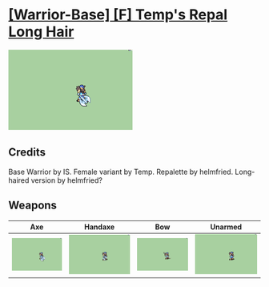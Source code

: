 # [\[Warrior-Base\] \[F\] Temp's Repal Long Hair](./%5BWarrior-Base%5D%20%5BF%5D%20Temp's%20Repal%20Long%20Hair)

<img src="./3.%20Axe/Axe_000.png" alt="[Warrior-Base] [F] Temp's Repal Long Hair standing" />

## Credits

Base Warrior by IS.
Female variant by Temp.
Repalette by helmfried.
Long-haired version by helmfried?

## Weapons


|Axe |Handaxe |Bow |Unarmed |
|  :---: | :---: | :---: | :---: |
| <img alt="Axe animation" src="./3.%20Axe/Axe.gif" /> | <img alt="Handaxe animation" src="./4.%20Handaxe/Handaxe.gif" /> | <img alt="Bow animation" src="./5.%20Bow/Bow.gif" /> | <img alt="Unarmed animation" src="./8.%20Unarmed/Unarmed.gif" /> |
